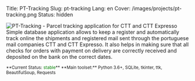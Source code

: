Title: PT-Tracking
Slug: pt-tracking
Lang: en
Cover: /images/projects/pt-tracking.png
Status: hidden


![PT-Tracking - Parcel tracking application for CTT and CTT Expresso]({filename}/images/projects/pt-tracking.png)
Simple database application allows to keep a register and automatically track online the shipments and registered mail sent through the portuguese mail companies CTT and CTT Expresso. It also helps in making sure that all checks for orders with payment on delivery are correctly received and deposited on the bank on the correct dates.

<small>
**Current Status: <span style="color:green">stable</span>**    
**Main toolset:** Python 3.6+, SQLite, tkinter, ttk, BeautifulSoup, Requests  
</small>
